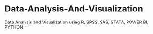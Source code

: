 # Data-Analysis-And-Visualization
Data Analysis and Visualization using R, SPSS, SAS, STATA, POWER BI, PYTHON
